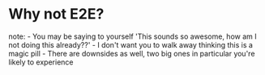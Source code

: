 # Why **not** E2E?

note:
	- You may be saying to yourself 'This sounds so awesome, how am I not doing this already??'
	- I don't want you to walk away thinking this is a magic pill
	- There are downsides as well, two big ones in particular you're likely to experience